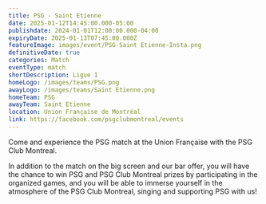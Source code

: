 ```yaml
---
title: PSG - Saint Etienne
date: 2025-01-12T14:45:00.000-05:00
publishdate: 2024-01-01T12:00:00.000-04:00
expiryDate: 2025-01-13T07:45:00.000Z
featureImage: images/event/PSG-Saint Etienne-Insta.png
definitiveDate: true
categories: Match
eventType: match
shortDescription: Ligue 1
homeLogo: /images/teams/PSG.png
awayLogo: /images/teams/Saint Etienne.png
homeTeam: PSG
awayTeam: Saint Etienne
location: Union Française de Montréal
link: https://facebook.com/psgclubmontreal/events
---
```


Come and experience the PSG match at the Union Française with the PSG Club Montreal.

In addition to the match on the big screen and our bar offer, you will have the chance to win PSG and PSG Club Montreal prizes by participating in the organized games, and you will be able to immerse yourself in the atmosphere of the PSG Club Montreal, singing and supporting PSG with us!
